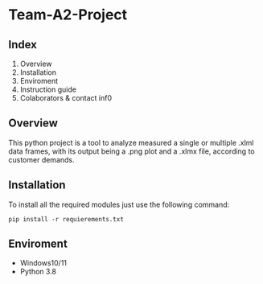 # Team-A2-Project

## **Index**

  1. Overview
  2. Installation
  3. Enviroment 
  4. Instruction guide
  5. Colaborators & contact inf0

## **Overview**

This python project is a tool to analyze measured a single or multiple .xlml data frames, with its output being a .png plot and a .xlmx file, according to customer demands.

## **Installation**

To install all the required modules just use the following command: 

```
pip install -r requierements.txt
```
## Enviroment

  - Windows10/11
  - Python 3.8


